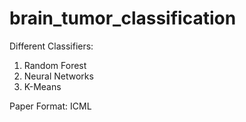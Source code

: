 # brain_tumor_classification

Different Classifiers:
1. Random Forest
2. Neural Networks
3. K-Means

Paper Format: ICML
